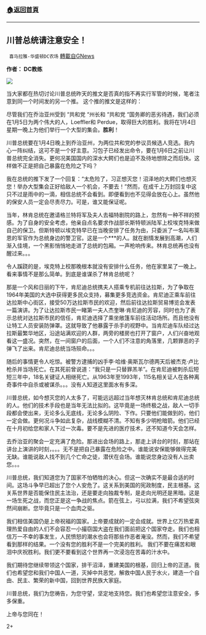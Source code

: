###  [:house:返回首頁](https://github.com/ourhimalayas/txt)
---

## 川普总统请注意安全！
` 喜马拉雅-华盛顿DC农场` [轉載自GNews](https://gnews.org/zh-hans/671563/)

**作者： DC教练**




![]()![](https://gnews-media-offload.s3.amazonaws.com/wp-content/uploads/2020/12/20232449/2-51.jpg)




当大家都在热切讨论川普总统昨天的推文是否真的指不再实行军管的时候，笔者注意到同一个时间发的另一个推。 这个推的推文是这样的：

尽管我们在乔治亚州受到 “共和党 “州长和 “共和党 “国务卿的恶劣待遇，我们必须在1月5日为两个伟大的人，Loeffler和 Perdue，取得巨大的胜利。我将在1月4日星期一晚上为他们举行一个大型的集会。**胜利**！

川普总统要在1月4日晚上到乔治亚州，为两位共和党的参议员候选人竞选。我内心一阵纠结，这可不是一个好主意。习包子已经发出命令，要在1月6日之前让川普总统完全消失。更何况美国国内的深水大鳄们也是迫不及待地想除之而后快。这样做不正是把自己暴露在危险之下吗？

我在总统的推下发了一个回复：“太危险了，习正想灭您！沼泽地的大鳄们也想灭您！举办大型集会正好给敌人一个机会，不要去！”然而，在成千上万封回复中这只不过是雨中的一滴，相信总统不会看到。即便看到也不见得会放在心上。虽然他的保安人员一定会尽责尽力。可是，谁又能保证呢。

当年，林肯总统在邀请格兰特将军及夫人去福特剧院的路上，忽然有一种不祥的预感。为了自身的安全考虑，他亲自点名要求作战部长斯特顿派陆军上校埃克特来做自己的保卫。但斯特顿以埃克特早已在当晚安排了任务为由，只委派了一名叫布莱恩的军官作为总统身边的警卫官。这是一个\*\*\*的人。就在剧情发展到高潮，人们渐入佳境，一个黑影悄悄地走进了总统的包厢。一声枪响传来。林肯总统再也没有醒过来。。。

令人蹊跷的是，埃克特上校那晚根本就没有安排什么任务，他在家里呆了一晚上。看来事情不是那么简单。到底是谁谋杀了林肯总统呢？

那是一个风和日丽的下午，肯尼迪总统携夫人搭乘专机前往达拉斯，为了争取在1964年美国的大选中获得更多民众支持，募集更多竞选资金。肯尼迪正乘车前往达拉斯中心街区，接受50万达拉斯市民的欢迎，然后前往达拉斯贸易博览会发表一篇演讲。为了让达拉斯市民一睹第一夫人杰奎琳·肯尼迪的芳容，同时也为了表示总统对达拉斯市民的信任，肯尼迪选择了乘坐敞篷车前往活动场所。而且他没有让特工人员安装防弹罩。这就导致了他暴露于杀手的视野中。当肯尼迪车队经过达拉斯最繁华地区，沿途站满欢迎的人群，两旁的楼房也打开了窗户，人们兴奋地观看这一盛况。突然，在一间窗户的后面，一个人们不注意的角落里，几颗罪恶的子弹飞了出来。肯尼迪总统当场殒命。。。

随后的事情更令人吃惊。被警方逮捕的凶手李·哈维·奥斯瓦尔德两天后被杰克·卢比枪杀并当场死亡。在其死前曾说道：“我只是一只替罪羔羊”。在肯尼迪被刺杀后短短三年中，18名关键证人相继死亡。从1963年至1993年，115名相关证人在各种离奇事件中自杀或被谋杀。。。没有人知道这里面水有多深。

川普总统，如今想灭您的人太多了，可能远远超过当年想灭林肯总统和肯尼迪总统的人。他们的技术手段也是当年无法比拟的。这毕竟是一场终极之战，敌人一切手段都会使出来，无论多么无底线，无论多么阴险、下作。只要他们能做到的，他们一定会做。更何况斗争如此复杂，战线模糊不清。不知有多少明枪暗箭。他们已经在十月初给您和家人下过一次毒。要不是先进的医疗技术，还不知道今天会怎样。

去乔治亚的聚会一定充满了危险。那进出会场的路上，那走上讲台的时刻，那站在讲台上演讲的时刻，。。。无不是把自己暴露在危险之中。谁能说安保能够做得完美无缺。谁能说敌人找不到几个亡命之徒，潜伏在会场。谁能说您身边没有人出卖您。。。

川普总统，我们知道您为了国家不怕牺牲的决心。但这一次确实不是最合适的时间。这场斗争早已超出了您个人安危了。这关系到美国的宪政制度，民主根基。这关系世界是否能保住民主法治，还是要走向独裁专制，是走向光明还是黑暗。这是一场生死之战，而您正是这一争战的焦点。箭在弦上，弓以拉满，我们不希望弦突然间崩断。您毕竟只是一个血肉之驱。

我们相信美国仍是上帝祝福的国家。上帝要成就的一定会成就。世界上亿万热爱真理热爱自由的人们不会容忍一小撮窃国大盗在我们面前把这个国家夺走。我们也相信万一不幸的事发生，人民愤怒的潮水也会将那些作恶者淹没。然而，我们不希望看到那样的结果。一个没有您的胜利不是一个完美的胜利。 我们不要在痛苦和眼泪中庆祝胜利。我们更不要看到这个世界再一次浸泡在苦毒的汁水中。

我们期待您继续带领这个国家，排干沼泽，重建美国的根基，回归上帝的正道。我们也希望您和我们中国人一道，灭掉中共恶党，解救中国人民于水火，建造一个自由、民主、繁荣的新中国，回到世界民族大家庭。

川普总统，我们为您祷告，为您守望，坚定地支持您。我们也希望您注意安全，多多保重。

上帝与您同在！

2+
